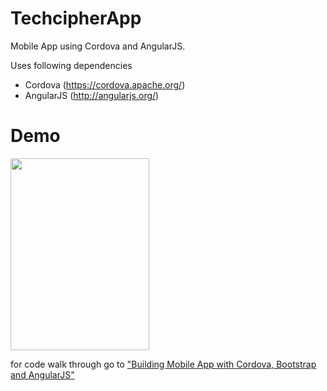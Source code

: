 TechcipherApp
=============

Mobile App using Cordova and AngularJS.

Uses following dependencies

- Cordova (https://cordova.apache.org/)
- AngularJS (http://angularjs.org/)

Demo
==========

<img src="http://www.saifikram.com/Uploads/25022014_Home.png" width="222" height="307" />

for code walk through go to <a href="http://www.saifikram.com/2014/02/building-mobile-app-with-cordova-and-angularjs">
"Building Mobile App with Cordova, Bootstrap and AngularJS"</a>
